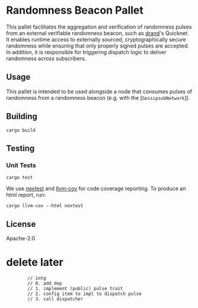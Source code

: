 # Randomness Beacon Pallet

This pallet facilitates the aggregation and verification of randomness pulses from an external verifiable randomness beacon, such as [drand](https://drand.love)'s Quicknet. It enables runtime access to externally sourced, cryptographically secure randomness while ensuring that only properly signed pulses are accepted. In addition, it is responsible for triggering dispatch logic to deliver randomness across subscribers.

## Usage

This pallet is intended to be used alongside a node that consumes pulses of randomness from a randomness beacon (e.g. with the [`GossipsubNetwork`]). 

## Building

``` shell
cargo build
```

## Testing

### Unit Tests

``` shell
cargo test
```

We use  [nextest](https://nexte.st/) and [llvm-cov](https://llvm.org/docs/CommandGuide/llvm-cov.html) for code coverage reporting. To produce an html report, run:

``` shell
cargo llvm-cov --html nextest
```

## License

Apache-2.0


# delete later

			// intg
			// 0. add dep
			// 1. implement (public) pulse trait
			// 2. config item to impl to dispatch pulse
			// 3. call dispatcher